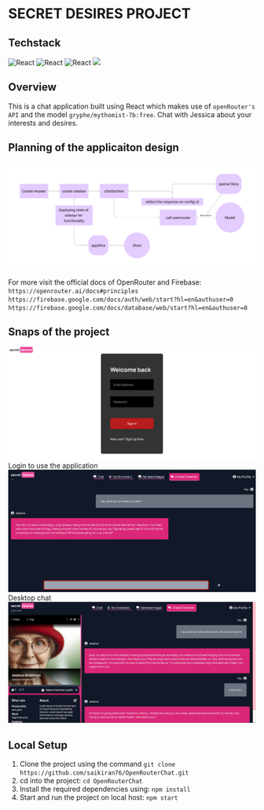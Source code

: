 # SECRET DESIRES PROJECT

## Techstack
<img width="300" src="https://static-00.iconduck.com/assets.00/react-icon-512x512-u6e60ayf.png" alt="React">
<img width="300" src="https://cdn-images-1.medium.com/max/1600/1*Vo5RDpNkOsfDn8sx06mthA.png" alt="React">
<img width="300" src="https://static-00.iconduck.com/assets.00/javascript-icon-512x512-q5abze8k.png" alt="React">
<img width="300" src="https://miro.medium.com/v2/resize:fit:300/1*R4c8lHBHuH5qyqOtZb3h-w.png">



## Overview

This is a chat application built using React which makes use of `openRouter's API` and the model `gryphe/mythomist-7b:free`. Chat with Jessica about your interests and desires. 

## Planning of the applicaiton design
![alt text](planning.png)

For more visit the official docs of OpenRouter and Firebase: `https://openrouter.ai/docs#principles`
`https://firebase.google.com/docs/auth/web/start?hl=en&authuser=0`
`https://firebase.google.com/docs/database/web/start?hl=en&authuser=0`



## Snaps of the project
![alt text](image-2.png)
Login to use the application
![alt text](image.png)
Desktop chat
![alt text](image-1.png)

## Local Setup

1) Clone the project using the command `git clone https://github.com/saikiran76/OpenRouterChat.git`
2) cd into the project: `cd OpenRouterChat`
3) Install the required dependencies using: `npm install`
4) Start and run the project on local host: `npm start`

